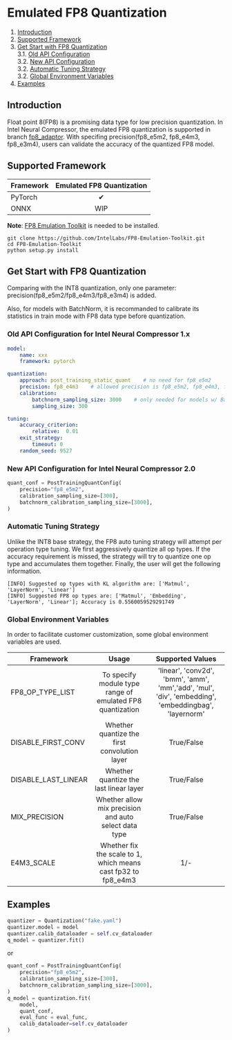 Emulated FP8 Quantization
=======
1. [Introduction](#introduction)   
2. [Supported Framework](#supported-framwork)   
3. [Get Start with FP8 Quantization](#get-start-with-fp8-quantization)   
    3.1. [Old API Configuration](#old-api-configuration-for-intel-neural-compressor-1x)   
    3.2. [New API Configuration](#new-api-configuration-for-intel-neural-compressor-20)  
    3.2. [Automatic Tuning Strategy](#automatic-tuning-strategy)  
    3.2. [Global Environment Variables](#global-environment-variables)  
4. [Examples](#examples)  

## Introduction
Float point 8(FP8) is a promising data type for low precision quantization. In Intel Neural Compressor, the emulated FP8 quantization is supported in branch [fp8_adaptor](https://github.com/intel/neural-compressor/tree/fp8_adaptor). With specifing precision(fp8_e5m2, fp8_e4m3, fp8_e3m4), users can validate the accuracy of the quantized FP8 model.


## Supported Framework

| Framework  | Emulated FP8 Quantization |
|------------|:-------------------------:|
| PyTorch    |          &#10004;         |
| ONNX       |             WIP           |

**Note**: [FP8 Emulation Toolkit](https://github.com/IntelLabs/FP8-Emulation-Toolkit) is needed to be installed.

```
git clone https://github.com/IntelLabs/FP8-Emulation-Toolkit.git
cd FP8-Emulation-Toolkit  
python setup.py install 
```

## Get Start with FP8 Quantization

Comparing with the INT8 quantization, only one parameter: precision(fp8_e5m2/fp8_e4m3/fp8_e3m4) is added.

Also, for models with BatchNorm, it is recommanded to calibrate its statistics in train mode with FP8 data type before quantization.

### Old API Configuration for Intel Neural Compressor 1.x

```yaml
model:
    name: xxx
    framework: pytorch

quantization:
    approach: post_training_static_quant    # no need for fp8_e5m2
    precision: fp8_e4m3    # allowed precision is fp8_e5m2, fp8_e4m3, fp8_e3m4
    calibration:
        batchnorm_sampling_size: 3000    # only needed for models w/ BatchNorm
        sampling_size: 300

tuning:
    accuracy_criterion:
        relative:  0.01
    exit_strategy:
        timeout: 0
    random_seed: 9527
```

### New API Configuration for Intel Neural Compressor 2.0
```python
quant_conf = PostTrainingQuantConfig(
    precision="fp8_e5m2",
    calibration_sampling_size=[300],
    batchnorm_calibration_sampling_size=[3000],
)
```

### Automatic Tuning Strategy
Unlike the INT8 base strategy, the FP8 auto tuning strategy will attempt per operation type tuning. We first aggressively quantize all op types. If the accuracy requirement is missed, the strategy will try to quantize one op type and accumulates them together. Finally, the user will get the following information.

```log
[INFO] Suggested op types with KL algorithm are: ['Matmul', 'LayerNorm', 'Linear']
[INFO] Suggested FP8 op types are: ['Matmul', 'Embedding', 'LayerNorm', 'Linear']; Accuracy is 0.5560059529291749
```

### Global Environment Variables
In order to facilitate customer customization, some global environment variables are used.

| Framework  | Usage | Supported Values |
|------------|:-------:|:-------------------------:|
| FP8_OP_TYPE_LIST | To specify module type range of emulated FP8 quantization | 'linear', 'conv2d', 'bmm', 'amm', 'mm','add', 'mul', 'div', 'embedding', 'embeddingbag', 'layernorm' |
| DISABLE_FIRST_CONV | Whether quantize the first convolution layer | True/False |
| DISABLE_LAST_LINEAR | Whether quantize the last linear layer | True/False |
| MIX_PRECISION | Whether allow mix precision and auto select data type | True/False |
| E4M3_SCALE | Whether fix the scale to 1, which means cast fp32 to fp8_e4m3 | 1/- |


## Examples
```python
quantizer = Quantization("fake.yaml")
quantizer.model = model
quantizer.calib_dataloader = self.cv_dataloader
q_model = quantizer.fit()
```
or
```python
quant_conf = PostTrainingQuantConfig(
    precision="fp8_e5m2",
    calibration_sampling_size=[300],
    batchnorm_calibration_sampling_size=[3000],
)
q_model = quantization.fit(
    model,
    quant_conf,
    eval_func = eval_func,
    calib_dataloader=self.cv_dataloader
)
```
